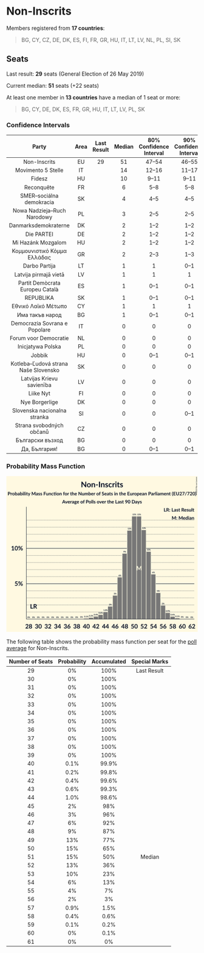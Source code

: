 # Non-Inscrits

Members registered from **17 countries**:

> BG, CY, CZ, DE, DK, ES, FI, FR, GR, HU, IT, LT, LV, NL, PL, SI, SK

## Seats

Last result: **29** seats (General Election of 26 May 2019)

Current median: **51** seats (+22 seats)

At least one member in **13 countries** have a median of 1 seat or more:

> BG, CY, DE, DK, ES, FR, GR, HU, IT, LT, LV, PL, SK

### Confidence Intervals

| Party | Area | Last Result | Median | 80% Confidence Interval | 90% Confidence Interval | 95% Confidence Interval | 99% Confidence Interval |
|:-----:|:----:|:-----------:|:------:|:-----------------------:|:-----------------------:|:-----------------------:|:-----------------------:|
| Non-Inscrits | EU | 29 | 51 | 47–54 | 46–55 | 45–56 | 42–58 |
| Movimento 5 Stelle | IT | | 14 | 12–16 | 11–17 | 11–17 | 11–19 |
| Fidesz | HU | | 10 | 9–11 | 9–11 | 9–12 | 8–12 |
| Reconquête | FR | | 6 | 5–8 | 5–8 | 0–8 | 0–9 |
| SMER–sociálna demokracia | SK | | 4 | 4–5 | 4–5 | 4–5 | 3–5 |
| Nowa Nadzieja–Ruch Narodowy | PL | | 3 | 2–5 | 2–5 | 2–5 | 2–5 |
| Danmarksdemokraterne | DK | | 2 | 1–2 | 1–2 | 1–2 | 1–2 |
| Die PARTEI | DE | | 2 | 1–2 | 1–2 | 1–2 | 1–3 |
| Mi Hazánk Mozgalom | HU | | 2 | 1–2 | 1–2 | 1–2 | 1–2 |
| Κομμουνιστικό Κόμμα Ελλάδας | GR | | 2 | 2–3 | 1–3 | 1–3 | 1–3 |
| Darbo Partija | LT | | 1 | 1 | 0–1 | 0–1 | 0–1 |
| Latvija pirmajā vietā | LV | | 1 | 1 | 1 | 1 | 1–2 |
| Partit Demòcrata Europeu Català | ES | | 1 | 0–1 | 0–1 | 0–1 | 0–2 |
| REPUBLIKA | SK | | 1 | 0–1 | 0–1 | 0–1 | 0–1 |
| Εθνικό Λαϊκό Μέτωπο | CY | | 1 | 1 | 1 | 1 | 1 |
| Има такъв народ | BG | | 1 | 0–1 | 0–1 | 0–1 | 0–2 |
| Democrazia Sovrana e Popolare | IT | | 0 | 0 | 0 | 0 | 0 |
| Forum voor Democratie | NL | | 0 | 0 | 0 | 0 | 0 |
| Inicjatywa Polska | PL | | 0 | 0 | 0 | 0 | 0 |
| Jobbik | HU | | 0 | 0–1 | 0–1 | 0–1 | 0–1 |
| Kotleba–Ľudová strana Naše Slovensko | SK | | 0 | 0 | 0 | 0 | 0 |
| Latvijas Krievu savienība | LV | | 0 | 0 | 0 | 0 | 0 |
| Liike Nyt | FI | | 0 | 0 | 0 | 0 | 0 |
| Nye Borgerlige | DK | | 0 | 0 | 0 | 0 | 0 |
| Slovenska nacionalna stranka | SI | | 0 | 0 | 0–1 | 0–1 | 0–1 |
| Strana svobodných občanů | CZ | | 0 | 0 | 0 | 0 | 0 |
| Български възход | BG | | 0 | 0 | 0 | 0 | 0 |
| Да, България! | BG | | 0 | 0–1 | 0–1 | 0–1 | 0–1 |

### Probability Mass Function

![Graph with seats probability mass function not yet produced](average-2023-12-31-seats-pmf-non-inscrits.png "Seats Probability Mass Function")

The following table shows the probability mass function per seat for the [poll average](average-2023-12-31.html) for Non-Inscrits.

| Number of Seats | Probability | Accumulated | Special Marks |
|:---------------:|:-----------:|:-----------:|:-------------:|
| 29 | 0% | 100% | Last Result |
| 30 | 0% | 100% |  |
| 31 | 0% | 100% |  |
| 32 | 0% | 100% |  |
| 33 | 0% | 100% |  |
| 34 | 0% | 100% |  |
| 35 | 0% | 100% |  |
| 36 | 0% | 100% |  |
| 37 | 0% | 100% |  |
| 38 | 0% | 100% |  |
| 39 | 0% | 100% |  |
| 40 | 0.1% | 99.9% |  |
| 41 | 0.2% | 99.8% |  |
| 42 | 0.4% | 99.6% |  |
| 43 | 0.6% | 99.3% |  |
| 44 | 1.0% | 98.6% |  |
| 45 | 2% | 98% |  |
| 46 | 3% | 96% |  |
| 47 | 6% | 92% |  |
| 48 | 9% | 87% |  |
| 49 | 13% | 77% |  |
| 50 | 15% | 65% |  |
| 51 | 15% | 50% | Median |
| 52 | 13% | 36% |  |
| 53 | 10% | 23% |  |
| 54 | 6% | 13% |  |
| 55 | 4% | 7% |  |
| 56 | 2% | 3% |  |
| 57 | 0.9% | 1.5% |  |
| 58 | 0.4% | 0.6% |  |
| 59 | 0.1% | 0.2% |  |
| 60 | 0% | 0.1% |  |
| 61 | 0% | 0% |  |


